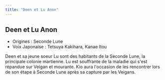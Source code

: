 ```yaml
---
title: "Deen et Lu Anon"
---
```


Deen et Lu Anon
---------------


- Origines : Seconde Lune  
- Voix Japonaise : Tetsuya Kakihara, Kanae Itou


Deen et sa jeune soeur Lu sont des habitants de la Seconde Lune, la principale colonie martienne. Lu est souffrante de la maladie qui s'est répandue sur Veigan et mourante. Kio aura l'occasion de les rencontrer lors de son étape à Seconde Lune après sa capture par les Veigans.

